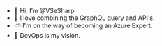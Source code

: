 - 👋 Hi, I’m @VSeSharp
- 🌱 I love combining the GraphQL query and API's.
- ⛅ I'm on the way of becoming an Azure Expert.
- 🚀 DevOps is my vision.
